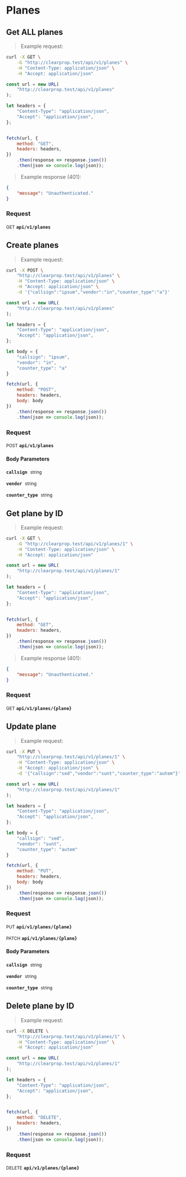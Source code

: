 # Planes


## Get ALL planes




> Example request:

```bash
curl -X GET \
    -G "http://clearprop.test/api/v1/planes" \
    -H "Content-Type: application/json" \
    -H "Accept: application/json"
```

```javascript
const url = new URL(
    "http://clearprop.test/api/v1/planes"
);

let headers = {
    "Content-Type": "application/json",
    "Accept": "application/json",
};


fetch(url, {
    method: "GET",
    headers: headers,
})
    .then(response => response.json())
    .then(json => console.log(json));
```


> Example response (401):

```json
{
    "message": "Unauthenticated."
}
```

### Request
<small class="badge badge-green">GET</small>
 **`api/v1/planes`**



## Create planes




> Example request:

```bash
curl -X POST \
    "http://clearprop.test/api/v1/planes" \
    -H "Content-Type: application/json" \
    -H "Accept: application/json" \
    -d '{"callsign":"ipsum","vendor":"in","counter_type":"a"}'

```

```javascript
const url = new URL(
    "http://clearprop.test/api/v1/planes"
);

let headers = {
    "Content-Type": "application/json",
    "Accept": "application/json",
};

let body = {
    "callsign": "ipsum",
    "vendor": "in",
    "counter_type": "a"
}

fetch(url, {
    method: "POST",
    headers: headers,
    body: body
})
    .then(response => response.json())
    .then(json => console.log(json));
```



### Request
<small class="badge badge-black">POST</small>
 **`api/v1/planes`**

<h4 class="fancy-heading-panel"><b>Body Parameters</b></h4>
<code><b>callsign</b></code>&nbsp; <small>string</small>     <br>
    

<code><b>vendor</b></code>&nbsp; <small>string</small>     <br>
    

<code><b>counter_type</b></code>&nbsp; <small>string</small>     <br>
    



## Get plane by ID




> Example request:

```bash
curl -X GET \
    -G "http://clearprop.test/api/v1/planes/1" \
    -H "Content-Type: application/json" \
    -H "Accept: application/json"
```

```javascript
const url = new URL(
    "http://clearprop.test/api/v1/planes/1"
);

let headers = {
    "Content-Type": "application/json",
    "Accept": "application/json",
};


fetch(url, {
    method: "GET",
    headers: headers,
})
    .then(response => response.json())
    .then(json => console.log(json));
```


> Example response (401):

```json
{
    "message": "Unauthenticated."
}
```

### Request
<small class="badge badge-green">GET</small>
 **`api/v1/planes/{plane}`**



## Update plane




> Example request:

```bash
curl -X PUT \
    "http://clearprop.test/api/v1/planes/1" \
    -H "Content-Type: application/json" \
    -H "Accept: application/json" \
    -d '{"callsign":"sed","vendor":"sunt","counter_type":"autem"}'

```

```javascript
const url = new URL(
    "http://clearprop.test/api/v1/planes/1"
);

let headers = {
    "Content-Type": "application/json",
    "Accept": "application/json",
};

let body = {
    "callsign": "sed",
    "vendor": "sunt",
    "counter_type": "autem"
}

fetch(url, {
    method: "PUT",
    headers: headers,
    body: body
})
    .then(response => response.json())
    .then(json => console.log(json));
```



### Request
<small class="badge badge-darkblue">PUT</small>
 **`api/v1/planes/{plane}`**

<small class="badge badge-purple">PATCH</small>
 **`api/v1/planes/{plane}`**

<h4 class="fancy-heading-panel"><b>Body Parameters</b></h4>
<code><b>callsign</b></code>&nbsp; <small>string</small>     <br>
    

<code><b>vendor</b></code>&nbsp; <small>string</small>     <br>
    

<code><b>counter_type</b></code>&nbsp; <small>string</small>     <br>
    



## Delete plane by ID




> Example request:

```bash
curl -X DELETE \
    "http://clearprop.test/api/v1/planes/1" \
    -H "Content-Type: application/json" \
    -H "Accept: application/json"
```

```javascript
const url = new URL(
    "http://clearprop.test/api/v1/planes/1"
);

let headers = {
    "Content-Type": "application/json",
    "Accept": "application/json",
};


fetch(url, {
    method: "DELETE",
    headers: headers,
})
    .then(response => response.json())
    .then(json => console.log(json));
```



### Request
<small class="badge badge-red">DELETE</small>
 **`api/v1/planes/{plane}`**




